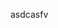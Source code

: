 <!-- wp:paragraph -->
<p>asdcasfv</p>
<!-- /wp:paragraph -->

<!-- wp:image {"id":17,"sizeSlug":"large","linkDestination":"none"} -->
<figure class="wp-block-image size-large"><img src="http://learn.local/wp-content/uploads/2024/12/2024-12-11_11-03-58-1024x141.png" alt="" class="wp-image-17"/></figure>
<!-- /wp:image -->